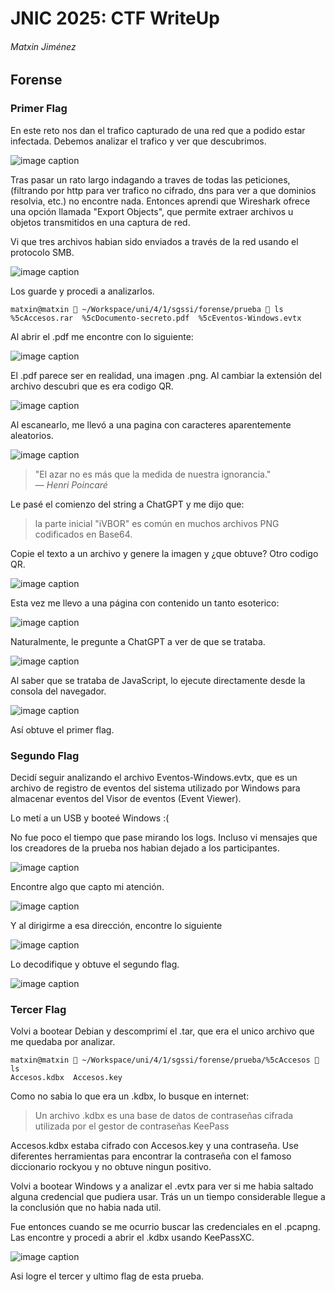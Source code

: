 # JNIC 2025: CTF WriteUp
###### Matxin Jiménez

## Forense

### Primer Flag

En este reto nos dan el trafico capturado de una red que a podido estar infectada. Debemos analizar el trafico y ver que descubrimos.

![image caption](1.png)

Tras pasar un rato largo indagando a traves de todas las peticiones, (filtrando por http para ver trafico no cifrado, dns para ver a que dominios resolvia, etc.) no encontre nada. Entonces aprendi que Wireshark ofrece una opción llamada "Export Objects", que permite extraer archivos u objetos transmitidos en una captura de red.

Vi que tres archivos habian sido enviados a través de la red usando el protocolo SMB.

![image caption](2.png)

Los guarde y procedi a analizarlos.

```
matxin@matxin  ~/Workspace/uni/4/1/sgssi/forense/prueba  ls
%5cAccesos.rar  %5cDocumento-secreto.pdf  %5cEventos-Windows.evtx
```

Al abrir el .pdf me encontre con lo siguiente:

![image caption](3.png)

El .pdf parece ser en realidad, una imagen .png. Al cambiar la extensión del archivo descubri que es era codigo QR.

![image caption](4.png)

Al escanearlo, me llevó a una pagina con caracteres aparentemente aleatorios.

![image caption](5.png)

> "El azar no es más que la medida de nuestra ignorancia."  
> — *Henri Poincaré*

Le pasé el comienzo del string a ChatGPT y me dijo que:

> la parte inicial "iVBOR" es común en muchos archivos PNG codificados en Base64.

Copie el texto a un archivo y genere la imagen y ¿que obtuve? Otro codigo QR.

![image caption](6.png)

Esta vez me llevo a una página con contenido un tanto esoterico:

![image caption](7.png)

Naturalmente, le pregunte a ChatGPT a ver de que se trataba.

![image caption](8.png)

Al saber que se trataba de JavaScript, lo ejecute directamente desde la consola del navegador.

![image caption](9.png)

Así obtuve el primer flag.

### Segundo Flag

Decidí seguir analizando el archivo Eventos-Windows.evtx, que es un archivo de registro de eventos del sistema utilizado por Windows para almacenar eventos del Visor de eventos (Event Viewer).

Lo metí a un USB y booteé Windows :(

No fue poco el tiempo que pase mirando los logs. Incluso vi mensajes que los creadores de la prueba nos habian dejado a los participantes.

![image caption](10.jpeg)

Encontre algo que capto mi atención.

![image caption](11.jpeg)

Y al dirigirme a esa dirección, encontre lo siguiente

![image caption](12.jpeg)

Lo decodifique y obtuve el segundo flag.

![image caption](13.jpeg)

### Tercer Flag

Volvi a bootear Debian y descomprimí el .tar, que era el unico archivo que me quedaba por analizar.

```
matxin@matxin  ~/Workspace/uni/4/1/sgssi/forense/prueba/%5cAccesos  ls
Accesos.kdbx  Accesos.key
```

Como no sabia lo que era un .kdbx, lo busque en internet:

> Un archivo .kdbx es una base de datos de contraseñas cifrada utilizada por el gestor de contraseñas KeePass

Accesos.kdbx estaba cifrado con Accesos.key y una contraseña. Use diferentes herramientas para encontrar la contraseña con el famoso diccionario rockyou y no obtuve ningun positivo.

Volvi a bootear Windows y a analizar el .evtx para ver si me habia saltado alguna credencial que pudiera usar. Trás un un tiempo considerable llegue a la conclusión que no habia nada util.

Fue entonces cuando se me ocurrio buscar las credenciales en el .pcapng. Las encontre y procedi a abrir el .kdbx usando KeePassXC.

![image caption](14.png)

Asi logre el tercer y ultimo flag de esta prueba.